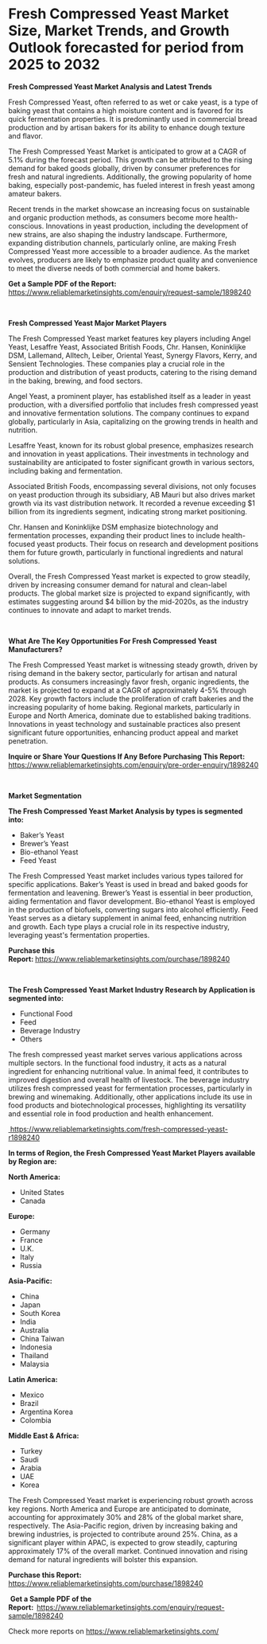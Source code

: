 <p><h1>Fresh Compressed Yeast Market Size, Market Trends, and Growth Outlook forecasted for period from 2025 to 2032</h1></p><p><strong>Fresh Compressed Yeast Market Analysis and Latest Trends</strong></p>
<p><p>Fresh Compressed Yeast, often referred to as wet or cake yeast, is a type of baking yeast that contains a high moisture content and is favored for its quick fermentation properties. It is predominantly used in commercial bread production and by artisan bakers for its ability to enhance dough texture and flavor.</p><p>The Fresh Compressed Yeast Market is anticipated to grow at a CAGR of 5.1% during the forecast period. This growth can be attributed to the rising demand for baked goods globally, driven by consumer preferences for fresh and natural ingredients. Additionally, the growing popularity of home baking, especially post-pandemic, has fueled interest in fresh yeast among amateur bakers.</p><p>Recent trends in the market showcase an increasing focus on sustainable and organic production methods, as consumers become more health-conscious. Innovations in yeast production, including the development of new strains, are also shaping the industry landscape. Furthermore, expanding distribution channels, particularly online, are making Fresh Compressed Yeast more accessible to a broader audience. As the market evolves, producers are likely to emphasize product quality and convenience to meet the diverse needs of both commercial and home bakers.</p></p>
<p><strong>Get a Sample PDF of the Report:&nbsp;</strong> <a href="https://www.reliablemarketinsights.com/enquiry/request-sample/1898240?utm_campaign=2100&utm_medium=2&utm_source=Github&utm_content=ia&utm_term=14022025&utm_id=fresh-compressed-yeast">https://www.reliablemarketinsights.com/enquiry/request-sample/1898240</a></p>
<p>&nbsp;</p>
<p><strong>Fresh Compressed Yeast Major Market Players</strong></p>
<p><p>The Fresh Compressed Yeast market features key players including Angel Yeast, Lesaffre Yeast, Associated British Foods, Chr. Hansen, Koninklijke DSM, Lallemand, Alltech, Leiber, Oriental Yeast, Synergy Flavors, Kerry, and Sensient Technologies. These companies play a crucial role in the production and distribution of yeast products, catering to the rising demand in the baking, brewing, and food sectors.</p><p>Angel Yeast, a prominent player, has established itself as a leader in yeast production, with a diversified portfolio that includes fresh compressed yeast and innovative fermentation solutions. The company continues to expand globally, particularly in Asia, capitalizing on the growing trends in health and nutrition.  </p><p>Lesaffre Yeast, known for its robust global presence, emphasizes research and innovation in yeast applications. Their investments in technology and sustainability are anticipated to foster significant growth in various sectors, including baking and fermentation.</p><p>Associated British Foods, encompassing several divisions, not only focuses on yeast production through its subsidiary, AB Mauri but also drives market growth via its vast distribution network. It recorded a revenue exceeding $1 billion from its ingredients segment, indicating strong market positioning.</p><p>Chr. Hansen and Koninklijke DSM emphasize biotechnology and fermentation processes, expanding their product lines to include health-focused yeast products. Their focus on research and development positions them for future growth, particularly in functional ingredients and natural solutions.</p><p>Overall, the Fresh Compressed Yeast market is expected to grow steadily, driven by increasing consumer demand for natural and clean-label products. The global market size is projected to expand significantly, with estimates suggesting around $4 billion by the mid-2020s, as the industry continues to innovate and adapt to market trends.</p></p>
<p>&nbsp;</p>
<p><strong>What Are The Key Opportunities For Fresh Compressed Yeast Manufacturers?</strong></p>
<p><p>The Fresh Compressed Yeast market is witnessing steady growth, driven by rising demand in the bakery sector, particularly for artisan and natural products. As consumers increasingly favor fresh, organic ingredients, the market is projected to expand at a CAGR of approximately 4-5% through 2028. Key growth factors include the proliferation of craft bakeries and the increasing popularity of home baking. Regional markets, particularly in Europe and North America, dominate due to established baking traditions. Innovations in yeast technology and sustainable practices also present significant future opportunities, enhancing product appeal and market penetration.</p></p>
<p><strong>Inquire or Share Your Questions If Any Before Purchasing This Report:</strong> <a href="https://www.reliablemarketinsights.com/enquiry/pre-order-enquiry/1898240?utm_campaign=2100&utm_medium=2&utm_source=Github&utm_content=ia&utm_term=14022025&utm_id=fresh-compressed-yeast">https://www.reliablemarketinsights.com/enquiry/pre-order-enquiry/1898240</a></p>
<p>&nbsp;</p>
<p><strong>Market Segmentation</strong></p>
<p><strong>The Fresh Compressed Yeast Market Analysis by types is segmented into:</strong></p>
<p><ul><li>Baker’s Yeast</li><li>Brewer’s Yeast</li><li>Bio-ethanol Yeast</li><li>Feed Yeast</li></ul></p>
<p><p>The Fresh Compressed Yeast market includes various types tailored for specific applications. Baker’s Yeast is used in bread and baked goods for fermentation and leavening. Brewer’s Yeast is essential in beer production, aiding fermentation and flavor development. Bio-ethanol Yeast is employed in the production of biofuels, converting sugars into alcohol efficiently. Feed Yeast serves as a dietary supplement in animal feed, enhancing nutrition and growth. Each type plays a crucial role in its respective industry, leveraging yeast's fermentation properties.</p></p>
<p><strong>Purchase this Report:&nbsp;</strong><a href="https://www.reliablemarketinsights.com/purchase/1898240?utm_campaign=2100&utm_medium=2&utm_source=Github&utm_content=ia&utm_term=14022025&utm_id=fresh-compressed-yeast">https://www.reliablemarketinsights.com/purchase/1898240</a></p>
<p>&nbsp;</p>
<p><strong>The Fresh Compressed Yeast Market Industry Research by Application is segmented into:</strong></p>
<p><ul><li>Functional Food</li><li>Feed</li><li>Beverage Industry</li><li>Others</li></ul></p>
<p><p>The fresh compressed yeast market serves various applications across multiple sectors. In the functional food industry, it acts as a natural ingredient for enhancing nutritional value. In animal feed, it contributes to improved digestion and overall health of livestock. The beverage industry utilizes fresh compressed yeast for fermentation processes, particularly in brewing and winemaking. Additionally, other applications include its use in food products and biotechnological processes, highlighting its versatility and essential role in food production and health enhancement.</p></p>
<p><a href="https://www.reliablemarketinsights.com/fresh-compressed-yeast-r1898240?utm_campaign=2100&utm_medium=2&utm_source=Github&utm_content=ia&utm_term=14022025&utm_id=fresh-compressed-yeast">&nbsp;https://www.reliablemarketinsights.com/fresh-compressed-yeast-r1898240</a></p>
<p><strong>In terms of Region, the Fresh Compressed Yeast Market Players available by Region are:</strong></p>
<p>
    <p> <strong> North America: </strong>
        <ul>
            <li>United States</li>
            <li>Canada</li>
        </ul>
        </p> 
    <p> <strong> Europe: </strong>
        <ul>
            <li>Germany</li>
            <li>France</li>
            <li>U.K.</li>
            <li>Italy</li>
            <li>Russia</li>
        </ul>
        </p> 
    <p> <strong> Asia-Pacific: </strong>
        <ul>
            <li>China</li>
            <li>Japan</li>
            <li>South Korea</li>
            <li>India</li>
            <li>Australia</li>
            <li>China Taiwan</li>
            <li>Indonesia</li>
            <li>Thailand</li>
            <li>Malaysia</li>
        </ul>
        </p> 
    <p> <strong> Latin America: </strong>
        <ul>
            <li>Mexico</li>
            <li>Brazil</li>
            <li>Argentina Korea</li>
            <li>Colombia</li>
        </ul>
        </p> 
    <p> <strong> Middle East & Africa: </strong>
        <ul>
            <li>Turkey</li>
            <li>Saudi</li>
            <li>Arabia</li>
            <li>UAE</li>
            <li>Korea</li>
        </ul>
    </p>
    </p>
<p><p>The Fresh Compressed Yeast market is experiencing robust growth across key regions. North America and Europe are anticipated to dominate, accounting for approximately 30% and 28% of the global market share, respectively. The Asia-Pacific region, driven by increasing baking and brewing industries, is projected to contribute around 25%. China, as a significant player within APAC, is expected to grow steadily, capturing approximately 17% of the overall market. Continued innovation and rising demand for natural ingredients will bolster this expansion.</p></p>
<p><strong>Purchase this Report: </strong><a href="https://www.reliablemarketinsights.com/purchase/1898240?utm_campaign=2100&utm_medium=2&utm_source=Github&utm_content=ia&utm_term=14022025&utm_id=fresh-compressed-yeast">https://www.reliablemarketinsights.com/purchase/1898240</a></p>
<p>&nbsp;<strong>Get a Sample PDF of the Report:&nbsp;&nbsp;</strong><a href="https://www.reliablemarketinsights.com/enquiry/request-sample/1898240?utm_campaign=2100&utm_medium=2&utm_source=Github&utm_content=ia&utm_term=14022025&utm_id=fresh-compressed-yeast">https://www.reliablemarketinsights.com/enquiry/request-sample/1898240</a></p>
<p><strong></strong></p>
<p>Check more reports on <a href="https://www.reliablemarketinsights.com/?utm_campaign=2100&utm_medium=2&utm_source=Github&utm_content=ia&utm_term=14022025&utm_id=fresh-compressed-yeast">https://www.reliablemarketinsights.com/</a></p>